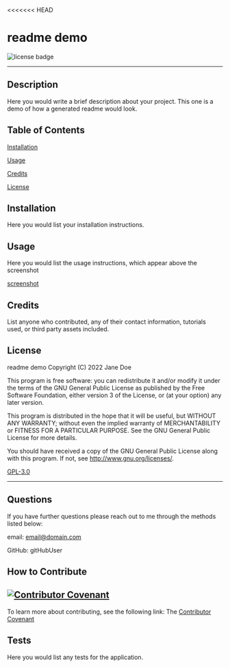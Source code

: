 
<<<<<<< HEAD
  # readme demo

  ![license badge](https://img.shields.io/badge/License-gpl-blue.svg)

  -------


  ## Description
  Here you would write a brief description about your project. This one is a demo of how a generated readme would look.

  ## Table of Contents
  [Installation](#installation)

  [Usage](#usage)

  [Credits](#credits)

  [License](#license)

  ## Installation
  Here you would list your installation instructions.

  ## Usage
  Here you would list the usage instructions, which appear above the screenshot

  [screenshot](https://drive.google.com/file/d/1LtQsdUI97QoKG1YD5rXQQYBy-_nK-YLJ/view)
  
  ## Credits
  List anyone who contributed, any of their contact information, tutorials used, or third party assets included.

  ## License
  
readme demo
Copyright (C) 2022 Jane Doe

This program is free software: you can redistribute it and/or modify
it under the terms of the GNU General Public License as published by
the Free Software Foundation, either version 3 of the License, or
(at your option) any later version.

This program is distributed in the hope that it will be useful,
but WITHOUT ANY WARRANTY; without even the implied warranty of
MERCHANTABILITY or FITNESS FOR A PARTICULAR PURPOSE.  See the
GNU General Public License for more details.

You should have received a copy of the GNU General Public License
along with this program.  If not, see http://www.gnu.org/licenses/.
      

  [GPL-3.0](https://opensource.org/licenses/GPL-3.0)

  ---

  ## Questions
  If you have further questions please reach out to me through the methods listed below:

  email: email@domain.com

  GitHub: gitHubUser

  
## How to Contribute
[![Contributor Covenant](https://img.shields.io/badge/Contributor%20Covenant-2.1-4baaaa.svg)](code_of_conduct.md)
---
To learn more about contributing, see the following link:
The [Contributor Covenant](https://www.contributor-covenant.org/version/2/1/code_of_conduct/code_of_conduct.md)
      
  ## Tests
  Here you would list any tests for the application.
